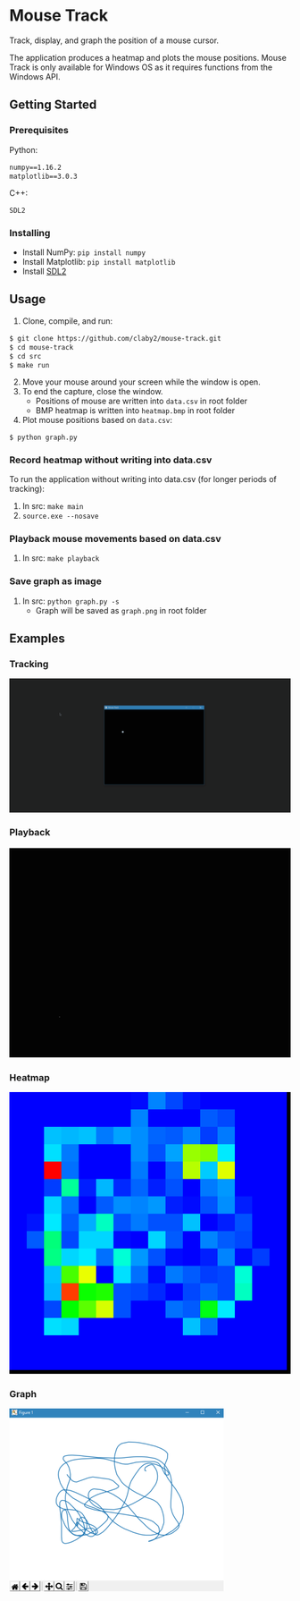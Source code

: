 # Mouse Track
Track, display, and graph the position of a mouse cursor.

The application produces a heatmap and plots the mouse positions. Mouse Track is only available for Windows OS as it requires functions from the Windows API.

## Getting Started

### Prerequisites

Python:
```
numpy==1.16.2
matplotlib==3.0.3
```

C++:
```
SDL2
```

### Installing

* Install NumPy: `pip install numpy`
* Install Matplotlib: `pip install matplotlib`
* Install [SDL2](http://libsdl.org/download-2.0.php)

## Usage

1. Clone, compile, and run:
```
$ git clone https://github.com/claby2/mouse-track.git
$ cd mouse-track
$ cd src
$ make run
```
2. Move your mouse around your screen while the window is open.
3. To end the capture, close the window.
    - Positions of mouse are written into `data.csv` in root folder
    - BMP heatmap is written into `heatmap.bmp` in root folder
4. Plot mouse positions based on `data.csv`:
```
$ python graph.py
```

### Record heatmap without writing into data.csv
To run the application without writing into data.csv (for longer periods of tracking):
1. In src: `make main`
2. `source.exe --nosave`

### Playback mouse movements based on data.csv
1. In src: `make playback`

### Save graph as image
1. In src: `python graph.py -s`
    - Graph will be saved as `graph.png` in root folder

## Examples

### Tracking
![Tracking Preview](https://github.com/claby2/mouse-track/blob/master/img/tracking-preview.gif?raw=true)

### Playback
![Playback Preview](https://github.com/claby2/mouse-track/blob/master/img/playback-preview.gif?raw=true)

### Heatmap
![Heatmap Preview](https://github.com/claby2/mouse-track/blob/master/img/heatmap-preview.bmp?raw=true)

### Graph
![Graph Preview](https://github.com/claby2/mouse-track/blob/master/img/graph-preview.png?raw=true)
